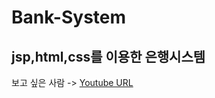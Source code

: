 # Bank-System
## **jsp,html,css를 이용한 은행시스템**
보고 싶은 사람 ->
[Youtube URL](https://www.youtube.com/watch?v=uHVsTEWoaV4,kkwBank)
